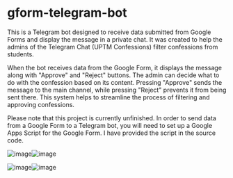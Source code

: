 # gform-telegram-bot

This is a Telegram bot designed to receive data submitted from Google Forms and display the message in a private chat. 
It was created to help the admins of the Telegram Chat (UPTM Confessions) filter confessions from students.

When the bot receives data from the Google Form, it displays the message along with "Approve" and "Reject" buttons. 
The admin can decide what to do with the confession based on its content. Pressing "Approve" sends the message to the main channel, while pressing "Reject" prevents it from being sent there. 
This system helps to streamline the process of filtering and approving confessions.

Please note that this project is currently unfinished. In order to send data from a Google Form to a Telegram bot, you will need to set up a Google Apps Script for the Google Form. 
I have provided the script in the source code.

![image](https://user-images.githubusercontent.com/71540872/230781210-dafa1511-41bd-4182-85c2-d5850953a161.png)![image](https://user-images.githubusercontent.com/71540872/230781395-56af9143-50f8-409c-a7ac-a87bf8176301.png)

![image](https://user-images.githubusercontent.com/71540872/230781601-ce5e8c83-5f63-4fa3-a782-cc9170bd2ff2.png)![image](https://user-images.githubusercontent.com/71540872/230781615-166fecc4-5999-4082-ae1f-4233a80498fa.png)





